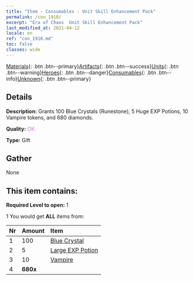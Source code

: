 ```yaml
---
title: "Item - Consumables - Unit Skill Enhancement Pack"
permalink: /con_1918/
excerpt: "Era of Chaos  Unit Skill Enhancement Pack"
last_modified_at: 2021-04-12
locale: en
ref: "con_1918.md"
toc: false
classes: wide
---
```

 [Materials](/){: .btn .btn--primary}[Artifacts](/Artifacts/){: .btn .btn--success}[Units](/Units/){: .btn .btn--warning}[Heroes](/Heroes/){: .btn .btn--danger}[Consumables](/Consumables/){: .btn .btn--info}[Unknown](/Unknown/){: .btn .btn--primary}

## Details
 **Description:** Grants 100 Blue Crystals (Runestone), 5 Huge EXP Potions, 10 Vampire tokens, and 680 diamonds.

 **Quality:** <span style="color: #DA70D6">OK</span>

 **Type:** Gift

## Gather

  None

## This item contains:

 **Required Level to open:** 1

 1 You would get **ALL** items  from:

  | Nr | Amount |     Item    |
  |:---|:-------|:------------|
  | 1 | 100 | [Blue Crystal](/Items/con_716/) | 
  | 2 | 5 | [Large EXP Potion](/Items/con_702/) | 
  | 3 | 10 | [Vampire](/Items/unt_211/) | 
  | 4 |  **680x** | <i class="fas fa-gem"/> |  | 
